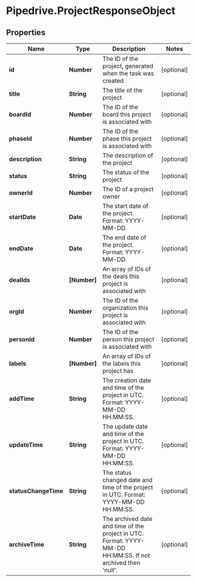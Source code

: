 # Pipedrive.ProjectResponseObject

## Properties

Name | Type | Description | Notes
------------ | ------------- | ------------- | -------------
**id** | **Number** | The ID of the project, generated when the task was created | [optional] 
**title** | **String** | The title of the project | [optional] 
**boardId** | **Number** | The ID of the board this project is associated with | [optional] 
**phaseId** | **Number** | The ID of the phase this project is associated with | [optional] 
**description** | **String** | The description of the project | [optional] 
**status** | **String** | The status of the project | [optional] 
**ownerId** | **Number** | The ID of a project owner | [optional] 
**startDate** | **Date** | The start date of the project. Format: YYYY-MM-DD. | [optional] 
**endDate** | **Date** | The end date of the project. Format: YYYY-MM-DD. | [optional] 
**dealIds** | **[Number]** | An array of IDs of the deals this project is associated with | [optional] 
**orgId** | **Number** | The ID of the organization this project is associated with | [optional] 
**personId** | **Number** | The ID of the person this project is associated with | [optional] 
**labels** | **[Number]** | An array of IDs of the labels this project has | [optional] 
**addTime** | **String** | The creation date and time of the project in UTC. Format: YYYY-MM-DD HH:MM:SS. | [optional] 
**updateTime** | **String** | The update date and time of the project in UTC. Format: YYYY-MM-DD HH:MM:SS. | [optional] 
**statusChangeTime** | **String** | The status changed date and time of the project in UTC. Format: YYYY-MM-DD HH:MM:SS. | [optional] 
**archiveTime** | **String** | The archived date and time of the project in UTC. Format: YYYY-MM-DD HH:MM:SS. If not archived then &#39;null&#39;. | [optional] 


